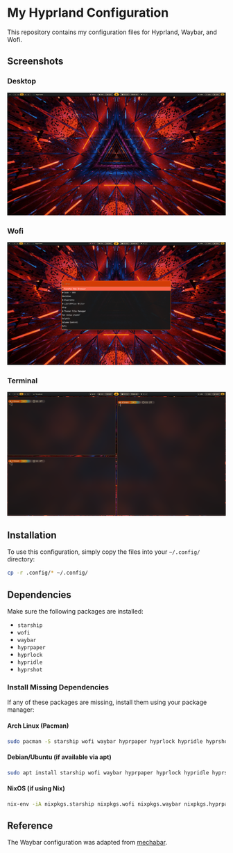 # My Hyprland Configuration

This repository contains my configuration files for Hyprland, Waybar, and Wofi.

## Screenshots
### Desktop
![Desktop Screenshot](desktop.png)

### Wofi
![Wofi Screenshot](wofi.png)

### Terminal
![Terminal Screenshot](terminal.png)

## Installation
To use this configuration, simply copy the files into your `~/.config/` directory:

```bash
cp -r .config/* ~/.config/
```

## Dependencies
Make sure the following packages are installed:
- `starship`
- `wofi`
- `waybar`
- `hyprpaper`
- `hyprlock`
- `hypridle`
- `hyprshot`

### Install Missing Dependencies
If any of these packages are missing, install them using your package manager:

#### Arch Linux (Pacman)
```bash
sudo pacman -S starship wofi waybar hyprpaper hyprlock hypridle hyprshot
```

#### Debian/Ubuntu (if available via apt)
```bash
sudo apt install starship wofi waybar hyprpaper hyprlock hypridle hyprshot
```

#### NixOS (if using Nix)
```bash
nix-env -iA nixpkgs.starship nixpkgs.wofi nixpkgs.waybar nixpkgs.hyprpaper nixpkgs.hyprlock nixpkgs.hypridle nixpkgs.hyprshot
```

## Reference
The Waybar configuration was adapted from [mechabar](https://github.com/sejjy/mechabar.git).


